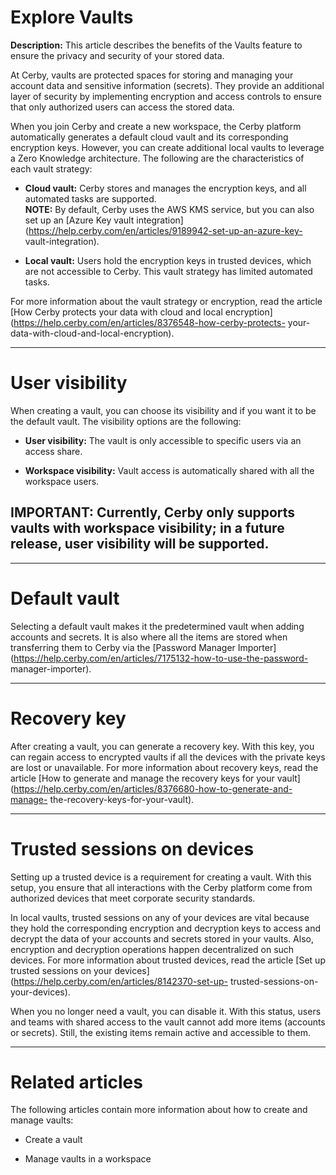 # Explore Vaults

**Description:** This article describes the benefits of the Vaults feature to ensure the privacy and security of your stored data.

At Cerby, vaults are protected spaces for storing and managing your account
data and sensitive information (secrets). They provide an additional layer of
security by implementing encryption and access controls to ensure that only
authorized users can access the stored data.

When you join Cerby and create a new workspace, the Cerby platform
automatically generates a default cloud vault and its corresponding encryption
keys. However, you can create additional local vaults to leverage a Zero
Knowledge architecture. The following are the characteristics of each vault
strategy:

  * **Cloud vault:** Cerby stores and manages the encryption keys, and all automated tasks are supported.   
**NOTE:** By default, Cerby uses the AWS KMS service, but you can also set up
an [Azure Key vault
integration](https://help.cerby.com/en/articles/9189942-set-up-an-azure-key-
vault-integration).

  * **Local vault:** Users hold the encryption keys in trusted devices, which are not accessible to Cerby. This vault strategy has limited automated tasks.

For more information about the vault strategy or encryption, read the article
[How Cerby protects your data with cloud and local
encryption](https://help.cerby.com/en/articles/8376548-how-cerby-protects-
your-data-with-cloud-and-local-encryption).

* * *

# User visibility

When creating a vault, you can choose its visibility and if you want it to be
the default vault. The visibility options are the following:

  * **User visibility:** The vault is only accessible to specific users via an access share. 

  * **Workspace visibility:** Vault access is automatically shared with all the workspace users.

**IMPORTANT:** Currently, Cerby only supports vaults with workspace
visibility; in a future release, user visibility will be supported.  
---  
  
* * *

# Default vault

Selecting a default vault makes it the predetermined vault when adding
accounts and secrets. It is also where all the items are stored when
transferring them to Cerby via the [Password Manager
Importer](https://help.cerby.com/en/articles/7175132-how-to-use-the-password-
manager-importer).

* * *

# Recovery key

After creating a vault, you can generate a recovery key. With this key, you
can regain access to encrypted vaults if all the devices with the private keys
are lost or unavailable. For more information about recovery keys, read the
article [How to generate and manage the recovery keys for your
vault](https://help.cerby.com/en/articles/8376680-how-to-generate-and-manage-
the-recovery-keys-for-your-vault).

* * *

# Trusted sessions on devices

Setting up a trusted device is a requirement for creating a vault. With this
setup, you ensure that all interactions with the Cerby platform come from
authorized devices that meet corporate security standards.

In local vaults, trusted sessions on any of your devices are vital because
they hold the corresponding encryption and decryption keys to access and
decrypt the data of your accounts and secrets stored in your vaults. Also,
encryption and decryption operations happen decentralized on such devices. For
more information about trusted devices, read the article [Set up trusted
sessions on your devices](https://help.cerby.com/en/articles/8142370-set-up-
trusted-sessions-on-your-devices).

When you no longer need a vault, you can disable it. With this status, users
and teams with shared access to the vault cannot add more items (accounts or
secrets). Still, the existing items remain active and accessible to them.

* * *

# Related articles

The following articles contain more information about how to create and manage
vaults:

  * Create a vault

  * Manage vaults in a workspace

